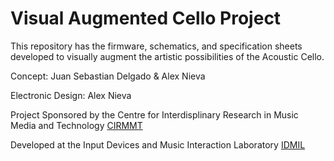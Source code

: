 Visual Augmented Cello Project
==============================

This repository has the firmware, schematics, and specification sheets developed to visually augment the artistic possibilities of the Acoustic Cello.

Concept: Juan Sebastian Delgado & Alex Nieva

Electronic Design: Alex Nieva

Project Sponsored by the Centre for Interdisplinary Research in Music Media and Technology [CIRMMT](http://www.cirmmt.org/)

Developed at the Input Devices and Music Interaction Laboratory [IDMIL](http://www-new.idmil.org/)
